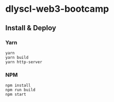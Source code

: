 # dlyscl-web3-bootcamp
## Install & Deploy 
### Yarn
```
yarn
yarn build
yarn http-server
```
### NPM
```
npm install
npm run build
npm start
```